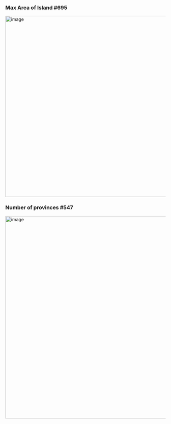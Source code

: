 ### Max Area of Island #695
<img width="1201" height="567" alt="image" src="https://github.com/user-attachments/assets/af767e34-1767-4c89-b73d-939743519aa0" />

### Number of provinces #547
<img width="1171" height="634" alt="image" src="https://github.com/user-attachments/assets/4dc4a9da-400e-44aa-b536-1c39c5383279" />
